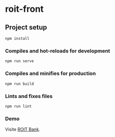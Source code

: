 # roit-front

## Project setup
```
npm install
```

### Compiles and hot-reloads for development
```
npm run serve
```

### Compiles and minifies for production
```
npm run build
```

### Lints and fixes files
```
npm run lint
```

### Demo
Visite [ROIT Bank](https://ecstatic-nightingale-addda6.netlify.app/#/).
